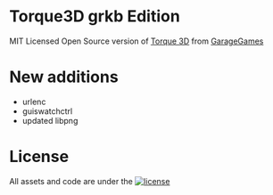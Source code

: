 # Torque3D grkb Edition

MIT Licensed Open Source version of [Torque 3D](http://torque3d.org) from [GarageGames](http://www.garagegames.com)

# New additions
- urlenc
- guiswatchctrl
- updated libpng

# License 

All assets and code are under the [![license](https://img.shields.io/github/license/GarageGames/Torque3D.svg)](https://github.com/GarageGames/Torque3D/blob/master/LICENSE.md)
